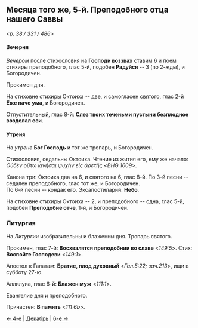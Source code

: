 
## Месяца того же, 5-й. Преподобного отца нашего Саввы  

<*p. 38 / 331 / 486*>

#### Вечерня

*Вечером* после стихословия на **Господи воззвах** ставим 6 и поем стихиры преподобного, 
глас 5-й, подобен **Радуйся** -- 3 (по 2-жды), и Богородичен.  

Прокимен дня. 

На стиховне стихиры Октоиха -- две, и самогласен святого, глас 2-й **Еже паче ума**, 
и Богородичен.

Отпустительный, глас 8-й: **Слез твоих теченьми пустыни безплодное возделал еси**. 

#### Утреня

На *утрене* **Бог Господь** и тот же тропарь, и Богородичен. 

Стихословия, седальны Октоиха. 
Чтение из жития его, ему же начало: *Οὐδὲν οὕτω κινῆσαι ψυχὴν εἰς ἀρετῆς* <*BHG 1609*>. 

Канона три: Октоиха два на 6, и святого на 6, глас 8-й. 
По 3-й песни -- седален преподобного, глас тот же, и Богородичен.  
По 6-й песни -- кондак его. 
Эксапостиларий: **Небо**. 

На стиховне стихиры Октоиха -- 2, и преподобного -- одна, глас 5-й, подобен **Преподобне отче**, 1-я, 
и Богородичен.  

### Литургия 

На *Литургии* изобразительны и блаженны дня. 
Тропарь святого. 

Прокимен, глас 7-й: **Восхвалятся преподобнии во славе** <*149:5*>. 
Стих: **Воспойте Господеви** <*149:1*>. 

Апостол к Галатам: **Братие, плод духовный**  <*Гал.5:22; зач.213*>, 
ищи в субботу 27-ю. 

Аллилуиа, глас 6-й: **Блажен муж** <*111:1*>. 

Евангелие дня и преподобного. 

Причастен: **В память** <*111:6b*>. 

[← 4-е](12_04_EUR.ru.md) | [Декабрь](README.md#5-й) | [6-е →](12_06_EUR.ru.md)